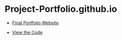 # Project-Portfolio.github.io

- [Final Portfolio Website](https://randomman123598.github.io/Project-Portfolio.github.io/)

- [View the Code](https://github.com/Randomman123598/Project-Portfolio.github.io)
